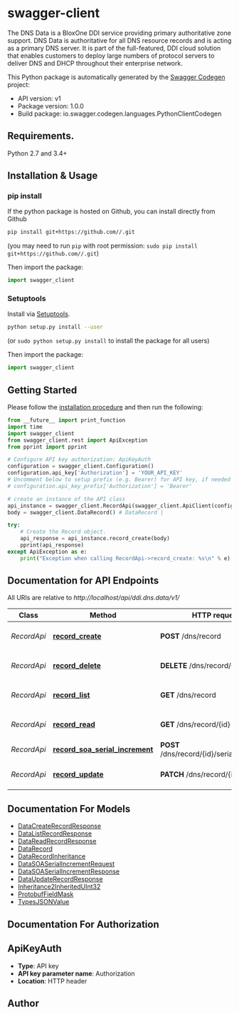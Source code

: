 # swagger-client
The DNS Data is a BloxOne DDI service providing primary authoritative zone support. DNS Data is authoritative for all DNS resource records and is acting as a primary DNS server. It is part of the full-featured, DDI cloud solution that enables customers to deploy large numbers of protocol servers to deliver DNS and DHCP throughout their enterprise network.  

This Python package is automatically generated by the [Swagger Codegen](https://github.com/swagger-api/swagger-codegen) project:

- API version: v1
- Package version: 1.0.0
- Build package: io.swagger.codegen.languages.PythonClientCodegen

## Requirements.

Python 2.7 and 3.4+

## Installation & Usage
### pip install

If the python package is hosted on Github, you can install directly from Github

```sh
pip install git+https://github.com//.git
```
(you may need to run `pip` with root permission: `sudo pip install git+https://github.com//.git`)

Then import the package:
```python
import swagger_client 
```

### Setuptools

Install via [Setuptools](http://pypi.python.org/pypi/setuptools).

```sh
python setup.py install --user
```
(or `sudo python setup.py install` to install the package for all users)

Then import the package:
```python
import swagger_client
```

## Getting Started

Please follow the [installation procedure](#installation--usage) and then run the following:

```python
from __future__ import print_function
import time
import swagger_client
from swagger_client.rest import ApiException
from pprint import pprint

# Configure API key authorization: ApiKeyAuth
configuration = swagger_client.Configuration()
configuration.api_key['Authorization'] = 'YOUR_API_KEY'
# Uncomment below to setup prefix (e.g. Bearer) for API key, if needed
# configuration.api_key_prefix['Authorization'] = 'Bearer'

# create an instance of the API class
api_instance = swagger_client.RecordApi(swagger_client.ApiClient(configuration))
body = swagger_client.DataRecord() # DataRecord | 

try:
    # Create the Record object.
    api_response = api_instance.record_create(body)
    pprint(api_response)
except ApiException as e:
    print("Exception when calling RecordApi->record_create: %s\n" % e)

```

## Documentation for API Endpoints

All URIs are relative to *http://localhost/api/ddi.dns.data/v1/*

Class | Method | HTTP request | Description
------------ | ------------- | ------------- | -------------
*RecordApi* | [**record_create**](docs/RecordApi.md#record_create) | **POST** /dns/record | Create the Record object.
*RecordApi* | [**record_delete**](docs/RecordApi.md#record_delete) | **DELETE** /dns/record/{id} | Delete the Record object.
*RecordApi* | [**record_list**](docs/RecordApi.md#record_list) | **GET** /dns/record | List the Record objects.
*RecordApi* | [**record_read**](docs/RecordApi.md#record_read) | **GET** /dns/record/{id} | Read the Record object.
*RecordApi* | [**record_soa_serial_increment**](docs/RecordApi.md#record_soa_serial_increment) | **POST** /dns/record/{id}/serial_increment | SOA serial increment
*RecordApi* | [**record_update**](docs/RecordApi.md#record_update) | **PATCH** /dns/record/{id} | Update the Record object.


## Documentation For Models

 - [DataCreateRecordResponse](docs/DataCreateRecordResponse.md)
 - [DataListRecordResponse](docs/DataListRecordResponse.md)
 - [DataReadRecordResponse](docs/DataReadRecordResponse.md)
 - [DataRecord](docs/DataRecord.md)
 - [DataRecordInheritance](docs/DataRecordInheritance.md)
 - [DataSOASerialIncrementRequest](docs/DataSOASerialIncrementRequest.md)
 - [DataSOASerialIncrementResponse](docs/DataSOASerialIncrementResponse.md)
 - [DataUpdateRecordResponse](docs/DataUpdateRecordResponse.md)
 - [Inheritance2InheritedUInt32](docs/Inheritance2InheritedUInt32.md)
 - [ProtobufFieldMask](docs/ProtobufFieldMask.md)
 - [TypesJSONValue](docs/TypesJSONValue.md)


## Documentation For Authorization


## ApiKeyAuth

- **Type**: API key
- **API key parameter name**: Authorization
- **Location**: HTTP header


## Author



